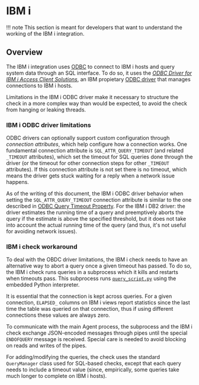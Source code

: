 # IBM i

!!! note
    This section is meant for developers that want to understand the working of the IBM i integration.

## Overview

The IBM i integration uses [ODBC](https://en.wikipedia.org/wiki/Open_Database_Connectivity) to connect to IBM i hosts and 
query system data through an SQL interface. To do so, it uses the [*ODBC Driver for IBM i Access Client Solutions*](https://www.ibm.com/support/pages/odbc-driver-ibm-i-access-client-solutions), an IBM propietary [ODBC driver](https://en.wikipedia.org/wiki/Open_Database_Connectivity#Drivers) that manages connections to IBM i hosts.

Limitations in the IBM i ODBC driver make it necessary to structure the check in a more complex way than would be expected, to avoid the check from hanging or leaking threads.

### IBM i ODBC driver limitations

ODBC drivers can optionally support custom configuration through *connection attributes*, which help configure how a connection works.
One fundamental connection attribute is `SQL_ATTR_QUERY_TIMEOUT` (and related `_TIMEOUT` attributes), which set the timeout for SQL queries done through the driver (or the timeout for other connection steps for other `_TIMEOUT` attributes).
If this connection attribute is not set there is no timeout, which means the driver gets stuck waiting for a reply when a network issue happens.

As of the writing of this document, the IBM i ODBC driver behavior when setting the `SQL_ATTR_QUERY_TIMEOUT` connection attribute is similar to the one described in [ODBC Query Timeout Property](https://www.ibm.com/support/pages/odbc-query-timeout-property-sql0666-estimated-query-processing-time-exceeds-limit). For the IBM i DB2 driver: the driver estimates the running time of a query and preemptively aborts the query if the estimate is above the specified threshold, but it does not take into account the actual running time of the query (and thus, it's not useful for avoiding network issues).

### IBM i check workaround

To deal with the OBDC driver limitations, the IBM i check needs to have an alternative way to abort a query once a given timeout has passed.
To do so, the IBM i check runs queries in a subprocess which it kills and restarts when timeouts pass. This subprocess runs [`query_script.py`](https://github.com/DataDog/integrations-core/blob/master/ibm_i/datadog_checks/ibm_i/query_script.py) using the embedded Python interpreter.

It is essential that the connection is kept across queries. For a given connection, `ELAPSED_` columns on IBM i views report statistics since the last time the table was queried on that connection, thus if using different connections these values are always zero.

To communicate with the main Agent process, the subprocess and the IBM i check exchange JSON-encoded messages through pipes until the special `ENDOFQUERY` message is received. Special care is needed to avoid blocking on reads and writes of the pipes.

For adding/modifying the queries, the check uses the standard `QueryManager` class used for SQL-based checks, except that each query needs to include a timeout value (since, empirically, some queries take much longer to complete on IBM i hosts).
